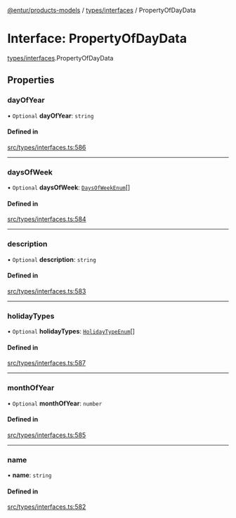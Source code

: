 [@entur/products-models](../README.md) / [types/interfaces](../modules/types_interfaces.md) / PropertyOfDayData

# Interface: PropertyOfDayData

[types/interfaces](../modules/types_interfaces.md).PropertyOfDayData

## Properties

### dayOfYear

• `Optional` **dayOfYear**: `string`

#### Defined in

[src/types/interfaces.ts:586](https://github.com/entur/products-models/blob/main/src/types/interfaces.ts#L586)

___

### daysOfWeek

• `Optional` **daysOfWeek**: [`DaysOfWeekEnum`](../enums/types_enums.DaysOfWeekEnum.md)[]

#### Defined in

[src/types/interfaces.ts:584](https://github.com/entur/products-models/blob/main/src/types/interfaces.ts#L584)

___

### description

• `Optional` **description**: `string`

#### Defined in

[src/types/interfaces.ts:583](https://github.com/entur/products-models/blob/main/src/types/interfaces.ts#L583)

___

### holidayTypes

• `Optional` **holidayTypes**: [`HolidayTypeEnum`](../enums/types_enums.HolidayTypeEnum.md)[]

#### Defined in

[src/types/interfaces.ts:587](https://github.com/entur/products-models/blob/main/src/types/interfaces.ts#L587)

___

### monthOfYear

• `Optional` **monthOfYear**: `number`

#### Defined in

[src/types/interfaces.ts:585](https://github.com/entur/products-models/blob/main/src/types/interfaces.ts#L585)

___

### name

• **name**: `string`

#### Defined in

[src/types/interfaces.ts:582](https://github.com/entur/products-models/blob/main/src/types/interfaces.ts#L582)
